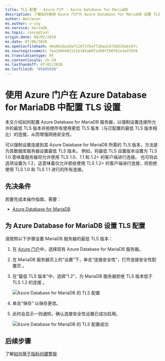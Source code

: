 ```yaml
---
title: TLS 配置 - Azure 门户 - Azure Database for MariaDB
description: 了解如何使用 Azure 门户为 Azure Database for MariaDB 设置 TLS 配置
author: WenJason
ms.author: v-jay
ms.service: mariadb
ms.topic: conceptual
origin.date: 06/02/2020
ms.date: 07/06/2020
ms.openlocfilehash: 49a062ba1da7116f1fb47728aa14726d19a019fc
ms.sourcegitcommit: 7ea2d04481512e185a60fa3b0f7b0761e3ed7b59
ms.translationtype: HT
ms.contentlocale: zh-CN
ms.lasthandoff: 07/02/2020
ms.locfileid: "85845938"
---
```

# <a name="configuring-tls-settings-in-azure-database-for-mariadb-using-azure-portal"></a>使用 Azure 门户在 Azure Database for MariaDB 中配置 TLS 设置

本文介绍如何配置 Azure Database for MariaDB 服务器，以强制设置连接所允许的最低 TLS 版本并拒绝所有使用更低 TLS 版本（与已配置的最低 TLS 版本相比）的连接，从而增强网络安全性。

可以强制设置连接到其 Azure Database for MariaDB 所需的 TLS 版本，方法是为其数据库服务器设置最低 TLS 版本。 例如，将最低 TLS 设置版本设置为 TLS 1.0 意味着服务器将允许使用 TLS 1.0、1.1 和 1.2+ 的客户端进行连接。 也可将此选项设置为 1.2，这意味着仅允许那些使用 TLS 1.2+ 的客户端进行连接，将拒绝使用 TLS 1.0 和 TLS 1.1 进行的所有连接。

## <a name="prerequisites"></a>先决条件

若要完成本操作指南，需要：

* [Azure Database for MariaDB](quickstart-create-mariaDB-server-database-using-azure-portal.md)

## <a name="set-tls-configurations-for-azure-database-for-mariadb"></a>为 Azure Database for MariaDB 设置 TLS 配置

请按照以下步骤设置 MariaDB 服务器的最低 TLS 版本：

1. 在 [Azure 门户](https://portal.azure.cn/)中，选择现有 Azure Database for MariaDB 服务器。

1. 在 MariaDB 服务器页上的“设置”下，单击“连接安全性”，打开连接安全性配置页 。

1. 在“最低 TLS 版本”中，选择“1.2”，为 MariaDB 服务器拒绝 TLS 版本低于 TLS 1.2 的连接 。

    ![Azure Database for MariaDB 的 TLS 配置](./media/howto-tls-configurations/tls-configurations.png)

1. 单击“保存”  以保存更改。

1. 此时会显示一则通知，确认连接安全性设置已成功启用。

    ![Azure Database for MariaDB 的 TLS 配置成功](./media/howto-tls-configurations/tls-configurations-success.png)

## <a name="next-steps"></a>后续步骤

了解[如何基于指标创建警报](howto-alert-metric.md)
